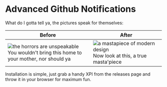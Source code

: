 # Advanced Github Notifications

What do I gotta tell ya, the pictures speak for themselves:

| Before | After |
| ------ | ----- |
| ![the horrors are unspeakable](https://gc.gy/Ȃ.png) You wouldn't bring this home to your mother, nor should ya | ![a mastapiece of modern design](https://gc.gy/Ň參.png) Now look at this, a true masta'piece |

Installation is simple, just grab a handy XPI from the releases page and throw it in your browser for maximum fun.
